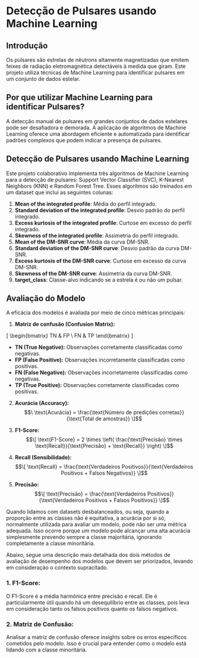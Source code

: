 # Detecção de Pulsares usando Machine Learning

## Introdução

Os pulsares são estrelas de nêutrons altamente magnetizadas que emitem feixes de radiação eletromagnética detectáveis à medida que giram. Este projeto utiliza técnicas de Machine Learning para identificar pulsares em um conjunto de dados estelar.

## Por que utilizar Machine Learning para identificar Pulsares?

A detecção manual de pulsares em grandes conjuntos de dados estelares pode ser desafiadora e demorada. A aplicação de algoritmos de Machine Learning oferece uma abordagem eficiente e automatizada para identificar padrões complexos que podem indicar a presença de pulsares.

## Detecção de Pulsares usando Machine Learning

Este projeto colaborativo implementa três algoritmos de Machine Learning para a detecção de pulsares: Support Vector Classifier (SVC), K-Nearest Neighbors (KNN) e Random Forest Tree. Esses algoritmos são treinados em um dataset que inclui as seguintes colunas:

1. **Mean of the integrated profile**: Média do perfil integrado.
2. **Standard deviation of the integrated profile**: Desvio padrão do perfil integrado.
3. **Excess kurtosis of the integrated profile**: Curtose em excesso do perfil integrado.
4. **Skewness of the integrated profile**: Assimetria do perfil integrado.
5. **Mean of the DM-SNR curve**: Média da curva DM-SNR.
6. **Standard deviation of the DM-SNR curve**: Desvio padrão da curva DM-SNR.
7. **Excess kurtosis of the DM-SNR curve**: Curtose em excesso da curva DM-SNR.
8. **Skewness of the DM-SNR curve**: Assimetria da curva DM-SNR.
9. **target_class**: Classe-alvo indicando se a estrela é ou não um pulsar.

## Avaliação do Modelo

A eficácia dos modelos é avaliada por meio de cinco métricas principais:

1. **Matriz de confusão (Confusion Matrix):** 

\[ \begin{bmatrix} TN & FP \\ FN & TP \end{bmatrix} \]

- **TN (True Negative):** Observações corretamente classificadas como negativas.
- **FP (False Positive):** Observações incorretamente classificadas como positivas.
- **FN (False Negative):** Observações incorretamente classificadas como negativas.
- **TP (True Positive):** Observações corretamente classificadas como positivas.

2. **Acurácia (Accuracy):** 
   $$\ \text{Acurácia} = \frac{\text{Número de predições corretas}}{\text{Total de amostras}} \]$$

3. **F1-Score:** 
   $$\[ \text{F1-Score} = 2 \times \left( \frac{\text{Precisão} \times \text{Recall}}{\text{Precisão} + \text{Recall}} \right) \]$$

4. **Recall (Sensibilidade):** 
   $$\[ \text{Recall} = \frac{\text{Verdadeiros Positivos}}{\text{Verdadeiros Positivos + Falsos Negativos}} \]$$

5. **Precisão:** 
   $$\[ \text{Precisão} = \frac{\text{Verdadeiros Positivos}}{\text{Verdadeiros Positivos + Falsos Positivos}} \]$$


Quando lidamos com datasets desbalanceados, ou seja, quando a proporção entre as classes não é equitativa, a acurácia por si só, normalmente utilizada para avaliar um modelo, pode não ser uma métrica adequada. Isso ocorre porque um modelo pode alcançar uma alta acurácia simplesmente prevendo sempre a classe majoritária, ignorando completamente a classe minoritária.

Abaixo, segue uma descrição mais detalhada dos dois métodos de avaliação de desempenho dos modelos que devem ser priorizados, levando em consideração o contexto supracitado. 

### 1. **F1-Score:**
O F1-Score é a média harmônica entre precisão e recall. Ele é particularmente útil quando há um desequilíbrio entre as classes, pois leva em consideração tanto os falsos positivos quanto os falsos negativos.

### 2. **Matriz de Confusão:**
Analisar a matriz de confusão oferece insights sobre os erros específicos cometidos pelo modelo. Isso é crucial para entender como o modelo está lidando com a classe minoritária.




